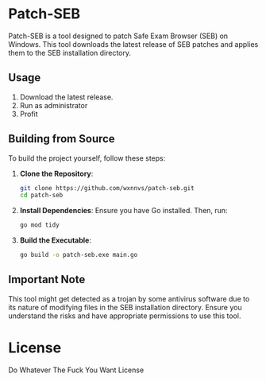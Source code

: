 # Patch-SEB

Patch-SEB is a tool designed to patch Safe Exam Browser (SEB) on Windows. This tool downloads the latest release of SEB patches and applies them to the SEB installation directory.

## Usage

1. Download the latest release.
2. Run as administrator
3. Profit

## Building from Source

To build the project yourself, follow these steps:

1. **Clone the Repository**:
    ```sh
    git clone https://github.com/wxnnvs/patch-seb.git
    cd patch-seb
    ```

2. **Install Dependencies**:
    Ensure you have Go installed. Then, run:
    ```sh
    go mod tidy
    ```

3. **Build the Executable**:
    ```sh
    go build -o patch-seb.exe main.go
    ```

## Important Note

This tool might get detected as a trojan by some antivirus software due to its nature of modifying files in the SEB installation directory. Ensure you understand the risks and have appropriate permissions to use this tool.

# License
Do Whatever The Fuck You Want License